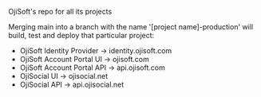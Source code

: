 OjiSoft's repo for all its projects

Merging main into a branch with the name '\[project name\]-production' will build, test and deploy that particular project:
- OjiSoft Identity Provider -> identity.ojisoft.com
- OjiSoft Account Portal UI -> ojisoft.com
- OjiSoft Account Portal API -> api.ojisoft.com
- OjiSocial UI -> ojisocial.net
- OjiSocial API -> api.ojisocial.net
